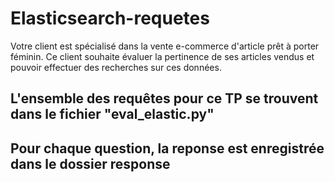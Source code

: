# Elasticsearch-requetes

Votre client est spécialisé dans la vente e-commerce d'article prêt à porter féminin. Ce client souhaite évaluer la pertinence de ses articles vendus et pouvoir effectuer des recherches sur ces données.

## L'ensemble des requêtes pour ce TP se trouvent dans le fichier "eval_elastic.py"

## Pour chaque question, la reponse est enregistrée dans le dossier response

